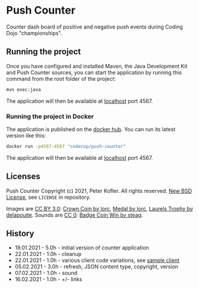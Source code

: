 # Push Counter

Counter dash board of positive and negative push events during Coding Dojo "championships".

## Running the project

Once you have configured and installed Maven, the Java Development Kit and Push Counter sources, 
you can start the application by running this command from the root folder of the project:

```bash
mvn exec:java
```

The application will then be available at [localhost](http://localhost:4567) port 4567.

### Running the project in Docker

The application is published on the [docker hub](https://hub.docker.com/r/codecop/push-counter).
You can run its latest version like this:

```bash
docker run -p4567:4567 "codecop/push-counter"
```

The application will then be available at [localhost](http://localhost:4567) port 4567.

## Licenses

Push Counter Copyright (c) 2021, Peter Kofler. All rights reserved.
[New BSD License](https://opensource.org/licenses/BSD-3-Clause), see `LICENSE` in repository.

Images are [CC BY 3.0](http://creativecommons.org/licenses/by/3.0/):
[Crown Coin by lorc](https://game-icons.net/1x1/lorc/crown-coin.html),
[Medal by lorc](https://game-icons.net/1x1/lorc/medal.html),
[Laurels Trophy by delapouite](https://game-icons.net/1x1/delapouite/laurels-trophy.html).
Sounds are [CC 0](http://creativecommons.org/publicdomain/zero/1.0/):
[Badge Coin Win by steaq](https://freesound.org/people/steaq/sounds/387232/).

## History

* 19.01.2021 - 5.0h - initial version of counter application
* 22.01.2021 - 1.0h - cleanup
* 22.01.2021 - 1.0h - various client code variations, see [sample client](https://github.com/codecop/push-counter-client)
* 05.02.2021 - 3.0h - refresh, JSON content type, copyright, version
* 07.02.2021 - 1.0h - sound
* 16.02.2021 - 1.0h - +/- links
